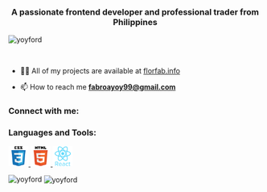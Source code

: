 <h3 align="center">A passionate frontend developer and professional trader from Philippines</h3>

<p align="left"> <img src="https://komarev.com/ghpvc/?username=yoyford&label=Profile%20views&color=0e75b6&style=flat" alt="yoyford" /> </p>

<p align="left"> <a href="https://twitter.com/" target="blank"><img src="https://img.shields.io/twitter/follow/?logo=twitter&style=for-the-badge" alt="" /></a> </p>

- 👨‍💻 All of my projects are available at [florfab.info](florfab.info)

- 📫 How to reach me **fabroayoy99@gmail.com**

<h3 align="left">Connect with me:</h3>
<p align="left">
</p>

<h3 align="left">Languages and Tools:</h3>
<p align="left"> <a href="https://www.w3schools.com/css/" target="_blank" rel="noreferrer"> <img src="https://raw.githubusercontent.com/devicons/devicon/master/icons/css3/css3-original-wordmark.svg" alt="css3" width="40" height="40"/> </a> <a href="https://www.w3.org/html/" target="_blank" rel="noreferrer"> <img src="https://raw.githubusercontent.com/devicons/devicon/master/icons/html5/html5-original-wordmark.svg" alt="html5" width="40" height="40"/> </a> <a href="https://reactjs.org/" target="_blank" rel="noreferrer"> <img src="https://raw.githubusercontent.com/devicons/devicon/master/icons/react/react-original-wordmark.svg" alt="react" width="40" height="40"/> </a> </p>

<p><img align="left" src="https://github-readme-stats.vercel.app/api/top-langs?username=yoyford&show_icons=true&locale=en&layout=compact" alt="yoyford" /></p>

<p>&nbsp;<img align="center" src="https://github-readme-stats.vercel.app/api?username=yoyford&show_icons=true&locale=en" alt="yoyford" /></p>
